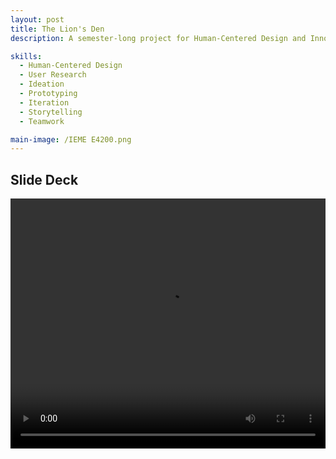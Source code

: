 ```yaml
---
layout: post
title: The Lion's Den
description: A semester-long project for Human-Centered Design and Innovation with Professor Harry West. As a class, we were tasked with designing the experience of a new engineering building at Columbia University.

skills:
  - Human-Centered Design
  - User Research
  - Ideation
  - Prototyping
  - Iteration
  - Storytelling
  - Teamwork

main-image: /IEME E4200.png
---
```


## Slide Deck
<video width="100%" height="400" controls>
  <source src="/_projects/IEME E4200.mp4" type="video/mp4">
</video>
